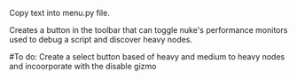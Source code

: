 Copy text into menu.py file.

Creates a button in the toolbar that can toggle nuke's performance monitors used to debug a script and discover heavy nodes.

#To do:
	Create a select button based of heavy and medium to heavy nodes and incoorporate with the disable gizmo